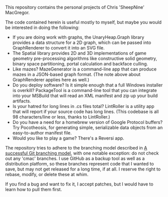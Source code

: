 This repository contains the personal projects of Chris 'SheepNine' MacGregor.

The code contained herein is useful mostly to myself, but maybe you would be interested in doing the following:

* If you are doing work with graphs, the UnaryHeap.Graph library provides a data structure for a 2D graph, which can be passed into GraphRenderer to convert it into an SVG file.
* The Spatial library provides 2D and 3D implementations of game geometry pre-processing algorithms like constructive solid geometry, binary space partitioning, portal calculation and backface culling.
* Like mazes? MazeGenerator is a command-line app that can produce mazes in a JSON-based graph format. (The note above about GraphRenderer applies here as well.)
* Do you deploy software? Is it simple enough that a full Windows installer is overkill? PackageTool is a command-line tool that you can integrate into your MSBuild that will read an XML manifest and zip up your build artifacts.
* Is your hatred for long lines in .cs files total? LintRoller is a utility app that will report if your source code has long lines. (This codebase is all 98 characters/line or less, thanks to LintRoller.)
* Do you have a need for a homebrew version of Google Protocol buffers? Try Pocotheosis, for generating simple, serializable data objects from an easy-to-author manifest file.
* Would you like to play a game? There's a Reversi app.

The repository tries to adhere to the branching model described in [A successful Git branching model](http://nvie.com/posts/a-successful-git-branching-model/), with one notable exception: do not check out any 'cmac' branches. I use GitHub as a backup tool as well as a distribution platform, so these branches represent code that I wanted to save, but may not get released for a long time, if at all. I reserve the right to rebase, modify, or delete these at whim.

If you find a bug and want to fix it, I accept patches, but I would have to learn how to pull them first.